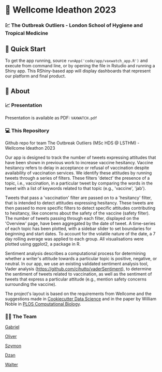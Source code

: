 # :large_orange_diamond: Wellcome Ideathon 2023

### :chart: **The Outbreak Outliers** - London School of Hygiene and Tropical Medicine


## :blue_book: Quick Start

To get the app running, source `runApp('code/app/vaxwatch_app.R')` and execute from command line, or by opening the file in Rstudio and running a Shiny app. 
This RShiny-based app will display dashboards that represent our platform and final product. 

## 	:notebook_with_decorative_cover: About

### :chart_with_upwards_trend: Presentation

Presentation is available as PDF: `VAXWATCH.pdf`

### :computer: This Repository

Github repo for team The Outbreak Outliers (MSc HDS \@ LSTHM) - Wellcome Ideathon 2023

Our app is designed to track the number of tweets expressing attitudes that have been shown in previous work to increase vaccine hesitancy. Vaccine hesitancy refers to delay in acceptance or refusal of vaccination despite availability of vaccination services. We identify these attitudes by running tweets through a series of filters. These filters 'detect' the presence of a topic, i.e., vaccination, in a particular tweet by comparing the words in the tweet with a list of keywords related to that topic (e.g., 'vaccine', 'jab').

Tweets that pass a 'vaccination' filter are passed on to a 'hesitancy' filter, that is intended to detect attitudes expressing hesitancy. These tweets are then passed to more specific filters to detect specific attitudes contributing to hesitancy, like concerns about the safety of the vaccine (safety filter). The number of tweets passing through each filter, displayed on the 'Overview' page, have been aggregated by the date of tweet. A time-series of each topic has been plotted, with a sidebar slider to set boundaries for beginning and start dates. To account for the volatile nature of the date, a 7 day rolling average was applied to each group. All visualisations were plotted using ggplot2, a package in R.

Sentiment analysis describes a computational process for determining whether a writer's attitude towards a particular topic is positive, negative, or neutral. In our app, we use an existing validated sentiment analysis tool, Vader analysis (https://github.com/cjhutto/vaderSentiment), to determine the sentiment of tweets related to vaccination, as well as the sentiment of tweets that express a particular attitude (e.g., mention safety concerns surrounding the vaccine).

The project's layout is based on the requirements from Wellcome and the suggestions made in [Cookiecutter Data Science](https://drivendata.github.io/cookiecutter-data-science/#cookiecutter-data-science) and in the paper by William Noble in [PLOS Computational Biology](https://doi.org/10.1371/journal.pcbi.1000424). 

### :man_student: The Team

[Gabriel](https://github.com/gabrielbattcock)

[Oliver](https://github.com/oliverodolin)

[Szymon](https://github.com/vvitomino)

[Dzan](https://github.com/dzanahmed)

[Walter](https://github.com/Walter-Muruet)
